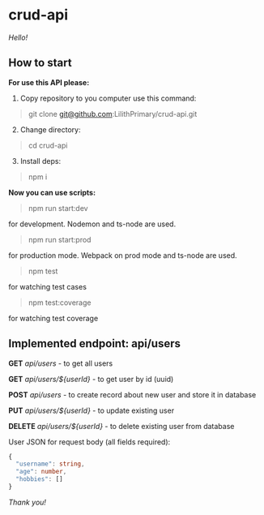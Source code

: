 # crud-api

*Hello!*

## How to start

**For use this API please:**

1) Copy repository to you computer use this command:

> git clone git@github.com:LilithPrimary/crud-api.git

2) Change directory:

> cd crud-api

3) Install deps:

> npm i

**Now you can use scripts:**

> npm run start:dev

for development. Nodemon and ts-node are used.

> npm run start:prod

for production mode. Webpack on prod mode and ts-node are used.

> npm test

for watching test cases

> npm test:coverage

for watching test coverage

## Implemented endpoint: api/users

**GET** *api/users* - to get all users

**GET** *api/users/${userId}* - to get user by id (uuid)

**POST** *api/users* - to create record about new user and store it in database

**PUT** *api/users/${userId}* - to update existing user  

**DELETE** *api/users/${userId}* - to delete existing user from database

User JSON for request body (all fields required):

```ts
{  
  "username": string,  
  "age": number,  
  "hobbies": []  
}
```


*Thank you!*
